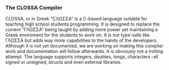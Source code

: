<h3>The CLOSSA Compiler</h3>
CLOSSA, or in Greek "CΛΩΣΣΑ" is a C-based language suitable for teaching high school students programming. It is designed to replace the current "ΓΛΩΣΣΑ" being taught by adding more power yet maintaining a Greek enviroment for the students to work on. It is not type-safe like ΓΛΩΣΣΑ but adds way more capabilities to the hands of the developers. Although it is not yet documented, we are working on making this compiler work and documentation will follow afterwards. It is obviously not a trolling attempt. The language supports integers, doubles, longs, characters -all signed or unsigned, structs and even external libraries. 
